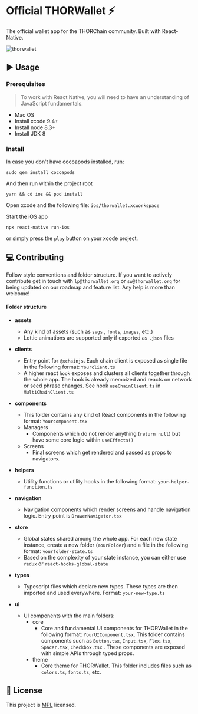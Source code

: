 
# Official THORWallet ⚡️
The official wallet app for the THORChain community. Built with React-Native.

![thorwallet](https://axelra-files.s3.eu-central-1.amazonaws.com/thorwallet/thorwallet.png)




## ▶️  Usage
### Prerequisites
> To work with React Native, you will need to have an understanding of JavaScript fundamentals.
- Mac OS
- Install xcode 9.4+
-   Install node 8.3+
-   Install JDK 8

### Install
In case you don't have cocoapods installed, run:
```
sudo gem install cocoapods
```

And then run within the project root
```
yarn && cd ios && pod install
```

Open xcode and the following file:
`ios/thorwallet.xcworkspace`

Start the iOS app
```
npx react-native run-ios
```
or simply press the `play` button on your xcode project.



## 💻  Contributing
Follow style conventions and folder structure. If you want to actively contribute get in touch with `lp@thorwallet.org` or `sw@thorwallet.org` for being updated on our roadmap and feature list.  Any help is more than welcome!

#### Folder structure
- **assets**
    - Any kind of assets (such as `svgs` , `fonts`, `images`, etc.)
    - Lottie animations are supported only if exported as `.json` files

- **clients**
    - Entry point for `@xchainjs`. Each chain client is exposed as single file in the following format: `Yourclient.ts`
    - A higher react `hook` exposes and clusters all clients together through the whole app. The hook is already memoized and reacts on network or seed phrase changes. See hook `useChainClient.ts` in `MultiChainClient.ts`

- **components**
    - This folder contains any kind of React components in the following format: `Yourcomponent.tsx`
    - Managers
        - Components which do not render anything (`return null`) but have some core logic within `useEffects()`
    - Screens
        - Final screens which get rendered and passed as props to navigators.

- **helpers**
    - Utility functions or utility hooks in the following format: `your-helper-function.ts`

- **navigation**
    - Navigation components which render screens and handle navigation logic. Entry point is `DrawerNavigator.tsx`

- **store**
    - Global states shared among the whole app. For each new state instance, create a new folder (`YourFolder`) and a file in the following format: `yourfolder-state.ts`
    - Based on the complexity of your state instance, you can either use `redux` or `react-hooks-global-state`

- **types**
    - Typescript files which declare new types. These types are then imported and used everywhere. Format: `your-new-type.ts`

- **ui** 
    - UI components with tho main folders: 
        - core
            - Core and fundamental UI components for THORWallet in the following format: `YourUIComponent.tsx`. This folder contains components such as `Button.tsx`, `Input.tsx`, `Flex.tsx`, `Spacer.tsx`, `Checkbox.tsx` . These components are exposed with simple APIs through typed props. 
        - theme
            - Core theme for THORWallet. This folder includes files such as `colors.ts`, `fonts.ts`, etc. 

## 🔖  License
This project is [MPL](https://github.com/THORWallet/thorwallet-react-native/blob/master/LICENSE.txt) licensed.
